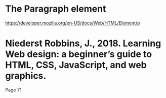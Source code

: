 # The Paragraph element
https://developer.mozilla.org/en-US/docs/Web/HTML/Element/p

# Niederst Robbins, J., 2018. Learning Web design: a beginner’s guide to HTML, CSS, JavaScript, and web graphics.
Page 71